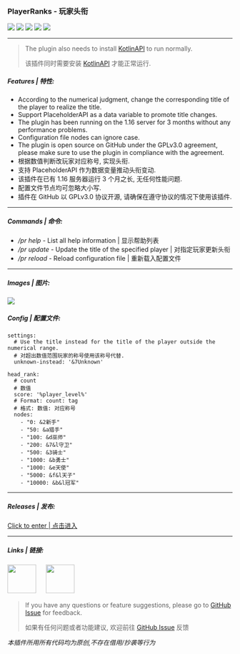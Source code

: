 ### PlayerRanks *-* 玩家头衔
![](https://img.shields.io/github/license/Score2/PlayerRanks?color=blue&style=for-the-badge)
![](https://img.shields.io/github/downloads/Score2/PlayerRanks/total?color=green&style=for-the-badge)
![](https://img.shields.io/github/v/release/Score2/PlayerRanks?color=purple&style=for-the-badge)
![](https://img.shields.io/github/issues/Score2/PlayerRanks?style=for-the-badge)
![](https://img.shields.io/github/issues-pr/Score2/PlayerRanks?style=for-the-badge)

***
> The plugin also needs to install [KotlinAPI](https://www.mcbbs.net/thread-1080136-1-1.html) to run normally.
>
> 该插件同时需要安装 [KotlinAPI](https://www.mcbbs.net/thread-1080136-1-1.html) 才能正常运行.
##### Features | 特性:
* According to the numerical judgment, change the corresponding title of the player to realize the title.
* Support PlaceholderAPI as a data variable to promote title changes.
* The plugin has been running on the 1.16 server for 3 months without any performance problems.
* Configuration file nodes can ignore case.
* The plugin is open source on GitHub under the GPLv3.0 agreement, please make sure to use the plugin in compliance with the agreement.
* 根据数值判断改玩家对应称号, 实现头衔.
* 支持 PlaceholderAPI 作为数据变量推动头衔变动.
* 该插件在已有 1.16 服务器运行 3 个月之长, 无任何性能问题.
* 配置文件节点均可忽略大小写.
* 插件在 GitHub 以 GPLv3.0 协议开源, 请确保在遵守协议的情况下使用该插件.

***

##### Commands | 命令:
* */pr help* - List all help information | 显示帮助列表
* */pr update* - Update the title of the specified player | 对指定玩家更新头衔
* */pr reload* - Reload configuration file | 重新载入配置文件

***

##### Images | 图片:
![](http://mc3.roselle.vip:602/plugins/playerranks/images/1.jpg)


##### Config | 配置文件:
```
settings:
  # Use the title instead for the title of the player outside the numerical range.
  # 对超出数值范围玩家的称号使用该称号代替.
  unknown-instead: '&7Unknown'

head_rank:
  # count
  # 数值
  score: '%player_level%'
  # Format: count: tag
  # 格式: 数值: 对应称号
  nodes:
    - "0: &2新手"
    - "50: &a猎手"
    - "100: &d巫师"
    - "200: &7&l守卫"
    - "500: &3骑士"
    - "1000: &b勇士"
    - "1000: &e天使"
    - "5000: &f&l天子"
    - "10000: &b&l冠军"
```

***
##### Releases | 发布:
[Click to enter | 点击进入](https://github.com/Score2/PlayerRanks/releases)

***
##### Links | 链接:
[<img src="http://mc3.roselle.vip:602/icons/github.svg" width="64" height="64"/>](https://github.com/Score2/PlayerRanks) 　
[<img src="http://mc3.roselle.vip:602/icons/wiki.svg" width="64" height="64"/>](https://github.com/Score2/PlayerRanks/wiki) 　

> If you have any questions or feature suggestions, please go to [GitHub Issue](https://github.com/Score2/PlayerRanks/issues) for feedback.
>
> 如果有任何问题或者功能建议, 欢迎前往 [GitHub Issue](https://github.com/Score2/PlayerRanks/issues) 反馈

*本插件所用所有代码均为原创,不存在借用/抄袭等行为*